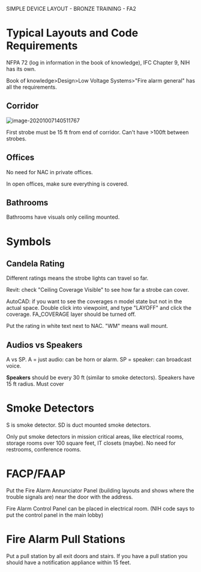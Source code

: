 SIMPLE DEVICE LAYOUT - BRONZE TRAINING - FA2

# Typical Layouts and Code Requirements

NFPA 72 (log in information in the book of knowledge), IFC Chapter 9, NIH has its own.

Book of knowledge>Design>Low Voltage Systems>"Fire alarm general" has all the requirements.

## Corridor

![image-20201007140511767](C:\Users\Trxn\AppData\Roaming\Typora\typora-user-images\image-20201007140511767.png)

First strobe must be 15 ft from end of corridor. Can't have >100ft between strobes.

## Offices

No need for NAC in private offices.

In open offices, make sure everything is covered.

## Bathrooms

Bathrooms have visuals only ceiling mounted.

# Symbols

## Candela Rating

Different ratings means the strobe lights can travel so far.

Revit: check "Ceiling Coverage Visible"  to see how far a strobe can cover.

AutoCAD: if you want to see the coverages n model state but not in the actual space. Double click into viewpoint, and type "LAYOFF" and click the coverage. FA_COVERAGE layer should be turned off.

Put the rating in white text next to NAC. "WM" means wall mount.  

## Audios vs Speakers

A vs SP. A = just audio: can be horn or alarm. SP = speaker: can broadcast voice. 

 **Speakers** should be every 30 ft (similar to smoke detectors). Speakers have 15 ft radius. Must cover

# Smoke Detectors

S is smoke detector. SD is duct mounted smoke detectors.

 Only put smoke detectors in mission critical areas, like electrical rooms, storage rooms over 100 square feet, IT closets (maybe). No need for restrooms, conference rooms. 

# FACP/FAAP

Put the Fire Alarm Annunciator Panel (building layouts and shows where the trouble signals are) near the door with the address.

Fire Alarm Control Panel can be placed in electrical room. (NIH code says to put the control panel in the main lobby)

# Fire Alarm Pull Stations

 Put a pull station by all exit doors and stairs. If you have a pull station you should have a notification appliance within 15 feet. 